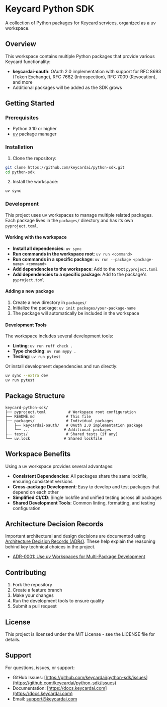 # Keycard Python SDK

A collection of Python packages for Keycard services, organized as a uv workspace.

## Overview

This workspace contains multiple Python packages that provide various Keycard functionality:

- **keycardai-oauth**: OAuth 2.0 implementation with support for RFC 8693 (Token Exchange), RFC 7662 (Introspection), RFC 7009 (Revocation), and more
- Additional packages will be added as the SDK grows

## Getting Started

### Prerequisites

- Python 3.10 or higher
- [uv](https://docs.astral.sh/uv/) package manager

### Installation

1. Clone the repository:
```bash
git clone https://github.com/keycardai/python-sdk.git
cd python-sdk
```

2. Install the workspace:
```bash
uv sync
```

### Development

This project uses uv workspaces to manage multiple related packages. Each package lives in the `packages/` directory and has its own `pyproject.toml`.

#### Working with the workspace

- **Install all dependencies**: `uv sync`
- **Run commands in the workspace root**: `uv run <command>`
- **Run commands in a specific package**: `uv run --package <package-name> <command>`
- **Add dependencies to the workspace**: Add to the root `pyproject.toml`
- **Add dependencies to a specific package**: Add to the package's `pyproject.toml`

#### Adding a new package

1. Create a new directory in `packages/`
2. Initialize the package: `uv init packages/your-package-name`
3. The package will automatically be included in the workspace

#### Development Tools

The workspace includes several development tools:

- **Linting**: `uv run ruff check .`
- **Type checking**: `uv run mypy .`
- **Testing**: `uv run pytest`

Or install development dependencies and run directly:
```bash
uv sync --extra dev
uv run pytest
```

## Package Structure

```
keycard-python-sdk/
├── pyproject.toml          # Workspace root configuration
├── README.md              # This file
├── packages/              # Individual packages
│   ├── keycardai-oauth/   # OAuth 2.0 implementation package
│   └── ...               # Additional packages
├── tests/                 # Shared tests (if any)
└── uv.lock               # Shared lockfile
```

## Workspace Benefits

Using a uv workspace provides several advantages:

- **Consistent Dependencies**: All packages share the same lockfile, ensuring consistent versions
- **Cross-package Development**: Easy to develop and test packages that depend on each other
- **Simplified CI/CD**: Single lockfile and unified testing across all packages
- **Shared Development Tools**: Common linting, formatting, and testing configuration

## Architecture Decision Records

Important architectural and design decisions are documented using [Architecture Decision Records (ADRs)](./docs/decisions/). These help explain the reasoning behind key technical choices in the project.

- [ADR-0001: Use uv Workspaces for Multi-Package Development](./docs/decisions/0001-use-uv-workspaces-for-package-management.md)

## Contributing

1. Fork the repository
2. Create a feature branch
3. Make your changes
4. Run the development tools to ensure quality
5. Submit a pull request

## License

This project is licensed under the MIT License - see the LICENSE file for details.

## Support

For questions, issues, or support:

- GitHub Issues: [https://github.com/keycardai/python-sdk/issues](https://github.com/keycardai/python-sdk/issues)
- Documentation: [https://docs.keycardai.com](https://docs.keycardai.com)
- Email: support@keycardai.com
